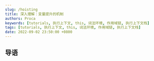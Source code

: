 ```yaml
---
slug: /hoisting
title: 深入理解：变量提升的机制
authors: Proca
keywords: [tutorials, 执行上下文, this, 词法环境, 作用域链, 执行上下文栈]
tags: [tutorials, 执行上下文, this, 词法环境, 作用域链, 执行上下文栈]
date: 2022-09-02 23:50:00 +0800
---
```

## 导语


